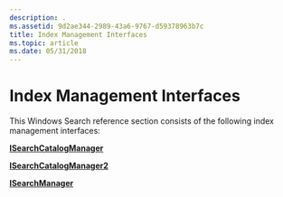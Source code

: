 ```yaml
---
description: .
ms.assetid: 9d2ae344-2989-43a6-9767-d59378963b7c
title: Index Management Interfaces
ms.topic: article
ms.date: 05/31/2018
---
```


# Index Management Interfaces


This Windows Search reference section consists of the following index management interfaces:

[**ISearchCatalogManager**](/windows/desktop/api/Searchapi/nn-searchapi-isearchcatalogmanager)

[**ISearchCatalogManager2**](/windows/desktop/api/Searchapi/nn-searchapi-isearchcatalogmanager2)

[**ISearchManager**](/windows/desktop/api/Searchapi/nn-searchapi-isearchmanager)

 

 




